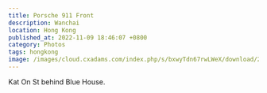 ```yaml
---
title: Porsche 911 Front
description: Wanchai
location: Hong Kong
published_at: 2022-11-09 18:46:07 +0800
category: Photos
tags: hongkong
image: /images/cloud.cxadams.com/index.php/s/bxwyTdn67rwLWeX/download/20191214-2054_HongKong_L1009782-0.jpg
---
```


Kat On St behind Blue House.
